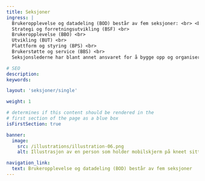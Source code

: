 ```yaml
---
title: Seksjoner
ingress: |
  Brukeropplevelse og datadeling (BOD) består av fem seksjoner: <br> <br>
  Strategi og forretningsutvikling (BSF) <br>
  Brukeropplevelse (BBO) <br>
  Utvikling (BUT) <br>
  Plattform og styring (BPS) <br>
  Brukerstøtte og service (BBS) <br>
  Seksjonslederne har blant annet ansvaret for å bygge opp og organisere fagavdelingene, lede personalet og generelt styre arbeidet i seksjonen.

# SEO
description:
keywords:

layout: 'seksjoner/single'

weight: 1

# determines if this content should be rendered in the
# first section of the page as a blue box
isFirstSection: true

banner:
  image:
    src: /illustrations/illustration-06.png
    alt: Illustrasjon av en person som holder mobilskjerm på kneet sitt

navigation_link:
  text: Brukeropplevelse og datadeling (BOD) består av fem seksjoner
---
```

